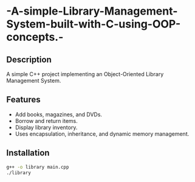 # -A-simple-Library-Management-System-built-with-C-using-OOP-concepts.-
## Description
A simple C++ project implementing an Object-Oriented Library Management System.

## Features
- Add books, magazines, and DVDs.
- Borrow and return items.
- Display library inventory.
- Uses encapsulation, inheritance, and dynamic memory management.

## Installation
```sh
g++ -o library main.cpp
./library

